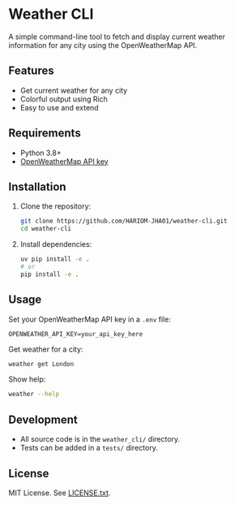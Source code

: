 # Weather CLI

A simple command-line tool to fetch and display current weather information for any city using the OpenWeatherMap API.

## Features
- Get current weather for any city
- Colorful output using Rich
- Easy to use and extend

## Requirements
- Python 3.8+
- [OpenWeatherMap API key](https://openweathermap.org/api)

## Installation

1. Clone the repository:
   ```sh
   git clone https://github.com/HARIOM-JHA01/weather-cli.git
   cd weather-cli
   ```
2. Install dependencies:
   ```sh
   uv pip install -e .
   # or
   pip install -e .
   ```

## Usage

Set your OpenWeatherMap API key in a `.env` file:

```
OPENWEATHER_API_KEY=your_api_key_here
```

Get weather for a city:

```sh
weather get London
```

Show help:

```sh
weather --help
```

## Development
- All source code is in the `weather_cli/` directory.
- Tests can be added in a `tests/` directory.

## License
MIT License. See [LICENSE.txt](LICENSE.txt).
